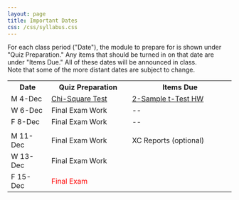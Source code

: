 ```yaml
---
layout: page
title: Important Dates
css: /css/syllabus.css
---
```


<div class="alert alert-info">
For each class period ("Date"), the module to prepare for is shown under "Quiz Preparation." Any items that should be turned in on that date are under "Items Due." All of these dates will be announced in class.
</div>

<div class="alert alert-warning">
Note that some of the more distant dates are subject to change.
</div>

<table width="100%">
<tr><th width="18%">Date</th><th width="36%">Quiz Preparation</th><th width="46%">Items Due</th></tr>
<!---
<tr><td>M 11-Sep</td>
    <td><a href="../modules/DataProduction">DataProduction</a></td>
    <td><a href="../modules/WhyStats_HW">Why Statistics is Important HW</a></td></tr>
<tr><td>W 13-Sep</td>
    <td><a href="../modules/GettingDataIntoR">Getting Data Into R</a></td>
    <td><a href="../modules/FoundationalDefns_HW">Foundational Definitions HW</a></td></tr>
<tr><td>F 15-Sep</td>
    <td><a href="../modules/GettingDataIntoR">Getting Data Into R</a></td>
    <td><a href="../modules/DataProduction_HW">Data Production HW</a></td></tr>
<tr><td></td><td></td><td></td></tr>
<tr><td>M 18-Sep</td>
    <td><a href="../modules/UEDAQuant1">Summaries for One Quant ...</a></td>
    <td>--</td></tr>
<tr><td>W 20-Sep</td>
    <td><a href="../modules/UEDAQuant2">Univariate EDA - Quant</a></td>
    <td><a href="../modules/GettingDataIntoR_HW">Getting Data Into R HW</a></td></tr>
<tr><td>F 22-Sep</td>
    <td><a href="../modules/UEDAQuant2">Univariate EDA - Quant</a></td>
    <td>--</td></tr>
<tr><td></td><td></td><td></td></tr>

<tr><td>M 25-Sep</td>
    <td><a href="../modules/UEDACat">Univariate EDA - Categorical</a></td>
    <td>--</td></tr>
<tr><td>W 27-Sep</td>
    <td><a href="../modules/NormalDist">Normal Distributions</a></td>
    <td><a href="../modules/UEDAQuant2_HW2">Univariate EDA - Quant HW</a></td></tr>
<tr><td>F 29-Sep</td>
    <td><a href="../modules/NormalDist">Normal Distributions</a></td>
    <td><a href="../modules/UEDACat_HW">Univariate EDA - Cat HW</a></td></tr>
<tr><td></td><td></td><td></td></tr>

<tr><td>M 2-Oct</td>
    <td><a href="../modules/BEDACat">Bivariate EDA - Categorical</a></td>
    <td>--</td></tr>
<tr><td>W 4-Oct</td>
    <td><a href="../modules/BEDAQuant">Bivariate EDA - Quantitative</a></td>
    <td><a href="../modules/NormalDist_HW2">Normal Distributions HW</a></td></tr>
<tr><td>F 6-Oct</td>
    <td>Exam Prep</td>
    <td><a href="../modules/BEDACat_HW2">Bivariate EDA - Cat</a></td></tr>
<tr><td></td><td></td><td></td></tr>

<tr><td>M 9-Oct</td>
    <td>Exam Prep</td>
    <td><a href="../modules/BEDAQuant_HW2">Bivariate EDA - Quant</a></td></tr>
<tr><td>W 11-Oct</td>
    <td colspan="2"><span style="color:red">First Exam</span></td></tr>
<tr><td>F 13-Oct</td>
    <td><a href="../modules/LinearRegression">Linear Regression</a></td>
    <td>--</td></tr>
<tr><td></td><td></td><td></td></tr>

<tr><td>M 16-Oct</td>
    <td><a href="../modules/LinearRegression">Linear Regression</a></td>
    <td>--</td></tr>
<tr><td>W 18-Oct</td>
    <td><a href="../modules/SamplingDist">Sampling Distributions</a></td>
    <td>Exam 1 Reflection (Optional)</td></tr>
<tr><td>F 20-Oct</td>
    <td><a href="../modules/Probability">Probability</a></td>
    <td><a href="../modules/LinearRegression_HW2">Linear Regression HW</a></td></tr>
<tr><td></td><td></td><td></td></tr>

<tr><td>M 23-Oct</td>
    <td colspan="2"><span style="color:red">NO CLASS (College Reading Day)</span></td></tr>
<tr><td>W 25-Oct</td>
    <td><a href="../modules/HypTesting">Hypothesis Testing</a></td>
    <td><a href="../modules/SamplingDist_HW">Sampling Distributions HW</a><br>
    <a href="../modules/Probability_HW">Probability HW</a></td></tr>
<tr><td>F 27-Oct</td>
    <td></td>
    <td></td></tr>
<tr><td></td><td></td><td></td></tr>

<tr><td>M 30-Oct</td>
    <td><a href="../modules/HypTesting">Hypothesis Testing</a></td>
    <td></td></tr>
<tr><td>W 1-Nov</td>
    <td><a href="../modules/ConfRegions">Confidence Regions</a></td>
    <td><a href="../modules/HypTesting_HW">Hypothesis Testing HW</a></td></tr>
<tr><td>F 3-Nov</td>
    <td><a href="../modules/ConfRegions">Confidence Regions</a></td>
    <td></td></tr>
<tr><td></td><td></td><td></td></tr>

<tr><td>M 6-Nov</td>
    <td><a href="../modules/1SampleZ">1-Sample Z-Test</a></td>
    <td></td></tr>
<tr><td>W 8-Nov</td>
    <td><a href="../modules/1SampleZ">1-Sample Z-Test</a></td>
    <td><a href="../modules/ConfRegions_HW">Confidence Regions HW</a></td></tr>
<tr><td>F 10-Nov</td>
    <td><a href="../modules/1Samplet">1-Sample t-Test</a></td>
    <td></td></tr>
<tr><td></td><td></td><td></td></tr>

<tr><td>M 13-Nov</td>
    <td><a href="../modules/1Samplet">1-Sample t-Test</a></td>
    <td><a href="../modules/1SampleZ_HW">1-Sample Z-Test HW</a></td></tr>
<tr><td>W 15-Nov</td>
    <td>--</td>
    <td></td></tr>
<tr><td>F 17-Nov</td>
    <td colspan="2"><span style="color:red">Second Exam</span></td></tr>
<tr><td></td><td></td><td></td></tr>

<tr><td>M 20-Nov</td>
    <td colspan="2"><span style="color:red">NO CLASS (Thanksgiving)</span></td></tr>
<tr><td>W 22-Nov</td>
    <td colspan="2"><span style="color:red">NO CLASS (Thanksgiving)</span></td></tr>
<tr><td>F 24-Nov</td>
    <td colspan="2"><span style="color:red">NO CLASS (Thanksgiving)</span></td></tr>
<tr><td></td><td></td><td></td></tr>

<tr><td>M 27-Nov</td>
    <td><a href="../modules/2Samplet">2-Sample t-Test</a></td>
    <td><a href="../modules/1Samplet_HW">1-Sample t-Test HW</a></td></tr>
<tr><td>W 29-Nov</td>
    <td><a href="../modules/2Samplet">2-Sample t-Test</a></td>
    <td></td></tr>
<tr><td>F 1-Dec</td>
    <td><a href="../modules/ChiSquare">Chi-Square Test</a></td>
    <td>Exam 2 Reflection (Optional)</td></tr>
<tr><td></td><td></td><td></td></tr>
--->
<tr><td>M 4-Dec</td>
    <td><a href="../modules/ChiSquare">Chi-Square Test</a></td>
    <td><a href="../modules/2Samplet_HW">2-Sample t-Test HW</a></td></tr>
<tr><td>W 6-Dec</td>
    <td>Final Exam Work</td>
    <td>--</td></tr>
<tr><td>F 8-Dec</td>
    <td>Final Exam Work</td>
    <td>--</td></tr>
<tr><td></td><td></td><td></td></tr>

<tr><td>M 11-Dec</td>
    <td>Final Exam Work</td>
    <td>XC Reports (optional)</td></tr>
<tr><td>W 13-Dec</td>
    <td>Final Exam Work</td>
    <td></td></tr>
<tr><td>F 15-Dec</td>
    <td colspan="2"><span style="color:red">Final Exam</span></td></tr>
</table>
